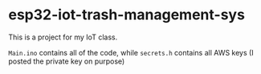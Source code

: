 # esp32-iot-trash-management-sys
This is a project for my IoT class.

`Main.ino` contains all of the code, while `secrets.h` contains all AWS keys (I posted the private key on purpose)
